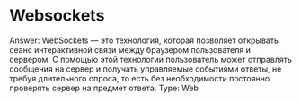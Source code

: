 # Websockets

Answer: WebSockets — это технология, которая позволяет открывать сеанс интерактивной связи между браузером пользователя и сервером. С помощью этой технологии пользователь может отправлять сообщения на сервер и получать управляемые событиями ответы, не требуя длительного опроса, то есть без необходимости постоянно проверять сервер на предмет ответа.
Type: Web